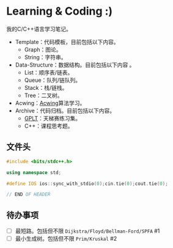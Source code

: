 # Learning & Coding :)

我的C/C++语言学习笔记。

- Template：代码模板，目前包括以下内容。
	- Graph：图论。
	- String：字符串。
- Data-Structure：数据结构。目前包括以下内容 。
	- List：顺序表/链表。
	- Queue：队列/链队列。
	- Stack：栈/链栈。
	- Tree：二叉树。
- Acwing：[Acwing](https://www.acwing.com/)算法学习。
- Archive：代码归档。目前包括以下内容。
	- [GPLT](https://pintia.cn/problem-sets/994805046380707840/problems/type/7)：天梯赛练习集。
	- C++：课程思考题。

## 文件头
```cpp
#include <bits/stdc++.h>

using namespace std;

#define IOS ios::sync_with_stdio(0);cin.tie(0);cout.tie(0);

// END OF HEADER
```
## 待办事项

- [ ] 最短路。包括但不限 `Dijkstra/Floyd/Bellman-Ford/SPFA` #1
- [ ] 最小生成树。包括但不限 `Prim/Kruskal` #2
